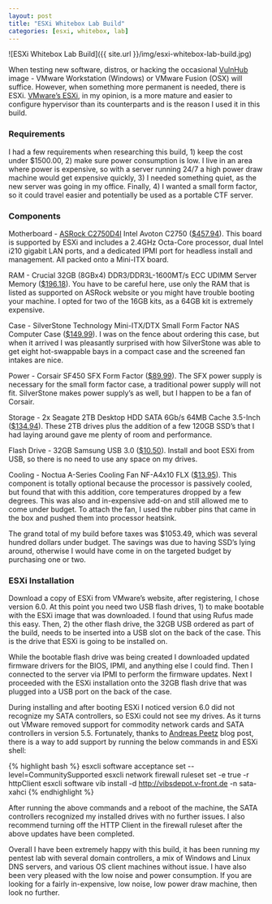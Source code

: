 ```yaml
---
layout: post
title: "ESXi Whitebox Lab Build"
categories: [esxi, whitebox, lab]
---
```

![ESXi Whitebox Lab Build]({{ site.url }}/img/esxi-whitebox-lab-build.jpg)

When testing new software, distros, or hacking the occasional [VulnHub](vulnhub) image - VMware Workstation (Windows) or VMware Fusion 
(OSX) will suffice. However, when something more permanent is needed, there is ESXi. [VMware’s ESXi](esxi), in my opinion, is a more 
mature and easier to configure hypervisor than its counterparts and is the reason I used it in this build.

### Requirements

I had a few requirements when researching this build, 1) keep the cost under $1500.00, 2) make sure power consumption is low. I 
live in an area where power is expensive, so with a server running 24/7 a high power draw machine would get expensive quickly, 
3) I needed something quiet, as the new server was going in my office. Finally, 4) I wanted a small form factor, so it could 
travel easier and potentially be used as a portable CTF server.

### Components

Motherboard - [ASRock C2750D4I](asrock) Intel Avoton C2750 ([$457.94](motherboard)). This board is supported by ESXi and includes 
a 2.4GHz Octa-Core processor, dual Intel i210 gigabit LAN ports, and a dedicated IPMI port for headless install and management. 
All packed onto a Mini-ITX board.

RAM - Crucial 32GB (8GBx4) DDR3/DDR3L-1600MT/s ECC UDIMM Server Memory ([$196.18](ram)). You have to be careful here, use only 
the RAM that is listed as supported on ASRock website or you might have trouble booting your machine. I opted for two of the 
16GB kits, as a 64GB kit is extremely expensive.

Case - SilverStone Technology Mini-ITX/DTX Small Form Factor NAS Computer Case ([$149.99](case)). I was on the fence about 
ordering this case, but when it arrived I was pleasantly surprised with how SilverStone was able to get eight hot-swappable 
bays in a compact case and the screened fan intakes are nice.

Power - Corsair SF450 SFX Form Factor ([$89.99](power)). The SFX power supply is necessary for the small form factor case, 
a traditional power supply will not fit. SilverStone makes power supply’s as well, but I happen to be a fan of Corsair.

Storage - 2x Seagate 2TB Desktop HDD SATA 6Gb/s 64MB Cache 3.5-Inch ([$134.94](storage)). These 2TB drives plus the addition of 
a few 120GB SSD’s that I had laying around gave me plenty of room and performance.

Flash Drive - 32GB Samsung USB 3.0 ([$10.50](flash-drive)). Install and boot ESXi from USB, so there is no need to use any space 
on my drives.

Cooling - Noctua A-Series Cooling Fan NF-A4x10 FLX ([$13.95](cooling)). This component is totally optional because the processor 
is passively cooled, but found that with this addition, core temperatures dropped by a few degrees. This was also and in-expensive 
add-on and still allowed me to come under budget. To attach the fan, I used the rubber pins that came in the box and pushed them 
into processor heatsink.

The grand total of my build before taxes was $1053.49, which was several hundred dollars under budget. The savings was due 
to having SSD’s lying around, otherwise I would have come in on the targeted budget by purchasing one or two.

### ESXi Installation

Download a copy of ESXi from VMware’s website, after registering, I chose version 6.0. At this point you need two USB flash 
drives, 1) to make bootable with the ESXi image that was downloaded. I found that using Rufus made this easy. Then, 2) the 
other flash drive, the 32GB USB ordered as part of the build, needs to be inserted into a USB slot on the back of the case. 
This is the drive that ESXi is going to be installed on. 

While the bootable flash drive was being created I downloaded updated firmware drivers for the BIOS, IPMI, and anything else 
I could find. Then I connected to the server via IPMI to perform the firmware updates. Next I proceeded with the ESXi 
installation onto the 32GB flash drive that was plugged into a USB port on the back of the case.

During installing and after booting ESXi I noticed version 6.0 did not recognize my SATA controllers, so ESXi could not see 
my drives. As it turns out VMware removed support for commodity network cards and SATA controllers in version 5.5. 
Fortunately, thanks to [Andreas Peetz](blog-post) blog post, there is a way to add support by running the below commands in 
and ESXi shell:

{% highlight bash %}
esxcli software acceptance set --level=CommunitySupported
esxcli network firewall ruleset set -e true -r httpClient
esxcli software vib install -d http://vibsdepot.v-front.de -n sata-xahci
{% endhighlight %}

After running the above commands and a reboot of the machine, the SATA controllers recognized my installed drives with no 
further issues. I also recommend turning off the HTTP Client in the firewall ruleset after the above updates have been completed. 

Overall I have been extremely happy with this build, it has been running my pentest lab with several domain controllers, a 
mix of Windows and Linux DNS servers, and various OS client machines without issue. I have also been very pleased with the 
low noise and power consumption. If you are looking for a fairly in-expensive, low noise, low power draw machine, then look 
no further.

[vulnhub]: https://www.vulnhub.com/
[esxi]: http://www.vmware.com/products/vsphere-hypervisor.html
[asrock]: http://www.asrockrack.com/general/productdetail.asp?Model=C2750D4I#Specifications
[blog-post]: http://www.v-front.de/2013/11/how-to-make-your-unsupported-sata-ahci.html
[motherboard]: https://www.amazon.com/gp/product/B00HIDQG6E/ref=oh_aui_detailpage_o02_s03?ie=UTF8&psc=1
[ram]: https://www.amazon.com/gp/product/B008EMA5VU/ref=oh_aui_detailpage_o07_s00?ie=UTF8&psc=1
[case]: https://www.amazon.com/gp/product/B00IAELTAI/ref=oh_aui_detailpage_o02_s01?ie=UTF8&psc=1
[power]: https://www.amazon.com/gp/product/B01CGI5M24/ref=oh_aui_detailpage_o00_s00?ie=UTF8&psc=1
[storage]: https://www.amazon.com/gp/product/B005T3GRN2/ref=oh_aui_detailpage_o02_s03?ie=UTF8&psc=1
[flash-drive]: https://www.amazon.com/gp/product/B013CCTM2E/ref=oh_aui_detailpage_o01_s00?ie=UTF8&psc=1
[cooling]: https://www.amazon.com/gp/product/B009NQLT0M/ref=oh_aui_detailpage_o09_s00?ie=UTF8&psc=1
